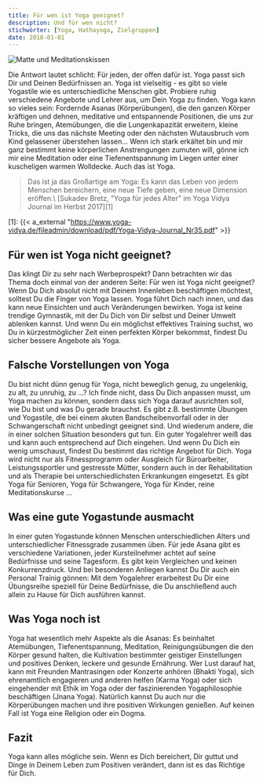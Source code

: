 ```yaml
---
title: Für wen ist Yoga geeignet?
description: Und für wen nicht?
stichwörter: [Yoga, Hathayoga, Zielgruppen]
date: 2018-01-01
---
```


![Matte und Meditationskissen](/assets/images/matte-meditationskissen.jpg)

Die Antwort lautet schlicht: Für jeden, der offen dafür ist. Yoga passt sich Dir und Deinen Bedürfnissen an. Yoga ist  vielseitig - es gibt so viele Yogastile wie es unterschiedliche Menschen gibt. Probiere ruhig verschiedene Angebote und Lehrer aus, um Dein Yoga zu finden. Yoga kann so vieles sein: Fordernde Asanas (Körperübungen), die den ganzen Körper kräftigen und dehnen, meditative und entspannende Positionen, die uns zur Ruhe bringen, Atemübungen, die die Lungenkapazität erweitern, kleine Tricks, die uns das nächste Meeting oder den nächsten Wutausbruch vom Kind gelassener überstehen lassen... Wenn ich stark erkältet bin und mir ganz bestimmt keine körperlichen Anstrengungen zumuten will, gönne ich mir eine Meditation oder eine Tiefenentspannung im Liegen unter einer kuscheligen warmen Wolldecke. Auch das ist Yoga.

> Das ist ja das Großartige am Yoga: Es kann das Leben von jedem Menschen bereichern, eine neue Tiefe geben, eine neue Dimension eröffen.\\
> [Sukadev Bretz, "Yoga für jedes Alter" im Yoga Vidya Journal im Herbst 2017][1]

[1]: {{< a_external "https://www.yoga-vidya.de/fileadmin/download/pdf/Yoga-Vidya-Journal_Nr35.pdf" >}}


## Für wen ist Yoga nicht geeignet?

Das klingt Dir zu sehr nach Werbeprospekt? Dann betrachten wir das Thema doch einmal von der anderen Seite: Für wen ist Yoga nicht geeignet? Wenn Du Dich absolut nicht mit Deinem Innenleben beschäftigen möchtest, solltest Du die Finger von Yoga lassen. Yoga führt Dich nach innen, und das kann neue Einsichten und auch Veränderungen bewirken. Yoga ist keine trendige Gymnastik, mit der Du Dich von Dir selbst und Deiner Umwelt ablenken kannst. Und wenn Du ein möglichst effektives Training suchst, wo Du in kürzestmöglicher Zeit einen perfekten Körper bekommst, findest Du sicher bessere Angebote als Yoga.


## Falsche Vorstellungen von Yoga

Du bist nicht dünn genug für Yoga, nicht beweglich genug, zu ungelenkig, zu alt, zu unruhig, zu ...? Ich finde nicht, dass Du Dich anpassen musst, um Yoga machen zu können, sondern dass sich Yoga darauf ausrichten soll, wie Du bist und was Du gerade brauchst. Es gibt z.B. bestimmte Übungen und Yogastile, die bei einem akuten Bandscheibenvorfall oder in der Schwangerschaft nicht unbedingt geeignet sind. Und wiederum andere, die in einer solchen Situation besonders gut tun. Ein guter Yogalehrer weiß das und kann auch entsprechend auf Dich eingehen. Und wenn Du Dich ein wenig umschaust, findest Du bestimmt das richtige Angebot für Dich. Yoga wird nicht nur als Fitnessprogramm oder Ausgleich für Büroarbeiter, Leistungssportler und gestresste Mütter, sondern auch in der Rehabilitation und als Therapie bei unterschiedlichsten Erkrankungen eingesetzt. Es gibt Yoga für Senioren, Yoga für Schwangere, Yoga für Kinder, reine Meditationskurse ...


## Was eine gute Yogastunde ausmacht

In einer guten Yogastunde können Menschen unterschiedlichen Alters und unterschiedlicher Fitnessgrade zusammen üben. Für jede Asana gibt es verschiedene Variationen, jeder Kursteilnehmer achtet auf seine Bedürfnisse und seine Tagesform. Es gibt kein Vergleichen und keinen Konkurrenzdruck. Und bei besonderen Anliegen kannst Du Dir auch ein Personal Trainig gönnen: Mit dem Yogalehrer erarbeitest Du Dir eine Übungsreihe speziell für Deine Bedürfnisse, die Du anschließend auch allein zu Hause für Dich ausführen kannst.


## Was Yoga noch ist

Yoga hat wesentlich mehr Aspekte als die Asanas: Es beinhaltet Atemübungen, Tiefenentspannung, Meditation, Reinigungsübungen die den Körper gesund halten, die Kultivation bestimmter geistiger Einstellungen und positives Denken, leckere und gesunde Ernährung. Wer Lust darauf hat, kann mit Freunden Mantrasingen oder Konzerte anhören (Bhakti Yoga), sich ehrenamtlich engagieren und anderen helfen (Karma Yoga) oder sich eingehender mit Ethik im Yoga oder der faszinierenden Yogaphilosophie beschäftigen (Jnana Yoga). Natürlich kannst Du auch nur die Körperübungen machen und ihre positiven Wirkungen genießen. Auf keinen Fall ist Yoga eine Religion oder ein Dogma.


## Fazit

Yoga kann alles mögliche sein. Wenn es Dich bereichert, Dir guttut und Dinge in Deinem Leben zum Positiven verändert, dann ist es das Richtige für Dich.

